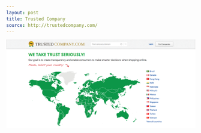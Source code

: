 ```yaml
---
layout: post
title: Trusted Company
source: http://trustedcompany.com/
---
```


<img src="/img/statap_img/trustedcompany.png">
